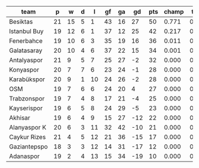 |     team     | p  | w  | d | l  | gf | ga | gd  | pts | champ | top2  | top3  | top4  |  5-7  | bot4  | bot3  | bot2  |
|--------------|----|----|---|----|----|----|-----|-----|-------|-------|-------|-------|-------|-------|-------|-------|
| Besiktas     | 21 | 15 | 5 |  1 | 43 | 16 |  27 |  50 | 0.771 | 0.985 | 1.000 | 1.000 | 0.000 | 0.000 | 0.000 | 0.000|
| Istanbul Buy | 19 | 12 | 6 |  1 | 37 | 12 |  25 |  42 | 0.217 | 0.869 | 0.988 | 0.999 | 0.001 | 0.000 | 0.000 | 0.000|
| Fenerbahce   | 19 | 10 | 6 |  3 | 35 | 19 |  16 |  36 | 0.011 | 0.130 | 0.800 | 0.970 | 0.029 | 0.000 | 0.000 | 0.000|
| Galatasaray  | 20 | 10 | 4 |  6 | 37 | 22 |  15 |  34 | 0.001 | 0.015 | 0.191 | 0.763 | 0.228 | 0.000 | 0.000 | 0.000|
| Antalyaspor  | 21 |  9 | 5 |  7 | 25 | 27 |  -2 |  32 | 0.000 | 0.000 | 0.011 | 0.104 | 0.710 | 0.000 | 0.000 | 0.000|
| Konyaspor    | 20 |  7 | 7 |  6 | 23 | 24 |  -1 |  28 | 0.000 | 0.000 | 0.003 | 0.036 | 0.454 | 0.000 | 0.000 | 0.000|
| Karabükspor  | 20 |  9 | 1 | 10 | 24 | 26 |  -2 |  28 | 0.000 | 0.000 | 0.002 | 0.020 | 0.411 | 0.000 | 0.000 | 0.000|
| OSM          | 19 |  7 | 6 |  6 | 24 | 20 |   4 |  27 | 0.000 | 0.000 | 0.006 | 0.086 | 0.614 | 0.000 | 0.000 | 0.000|
| Trabzonspor  | 19 |  7 | 4 |  8 | 17 | 21 |  -4 |  25 | 0.000 | 0.000 | 0.000 | 0.010 | 0.198 | 0.000 | 0.000 | 0.000|
| Kayserispor  | 19 |  6 | 5 |  8 | 24 | 29 |  -5 |  23 | 0.000 | 0.000 | 0.000 | 0.011 | 0.265 | 0.000 | 0.000 | 0.000|
| Akhisar      | 19 |  6 | 4 |  9 | 15 | 27 | -12 |  22 | 0.000 | 0.000 | 0.000 | 0.001 | 0.062 | 0.000 | 0.000 | 0.000|
| Alanyaspor K | 20 |  6 | 3 | 11 | 32 | 42 | -10 |  21 | 0.000 | 0.000 | 0.000 | 0.000 | 0.030 | 0.002 | 0.000 | 0.000|
| Caykur Rizes | 21 |  4 | 5 | 12 | 21 | 36 | -15 |  17 | 0.000 | 0.000 | 0.000 | 0.000 | 0.000 | 0.067 | 0.000 | 0.000|
| Gaziantepspo | 18 |  3 | 3 | 12 | 14 | 31 | -17 |  12 | 0.000 | 0.000 | 0.000 | 0.000 | 0.000 | 0.253 | 0.000 | 0.000|
| Adanaspor    | 19 |  2 | 4 | 13 | 15 | 34 | -19 |  10 | 0.000 | 0.000 | 0.000 | 0.000 | 0.000 | 0.677 | 0.000 | 0.000|
